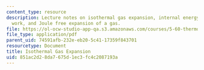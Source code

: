 ```yaml
---
content_type: resource
description: Lecture notes on isothermal gas expansion, internal energy, expansion
  work, and Joule free expansion of a gas.
file: https://ol-ocw-studio-app-qa.s3.amazonaws.com/courses/5-60-thermodynamics-kinetics-spring-2008/851ac2d28da7675d1ec3fc4c2087193a_lec_3.pdf
file_type: application/pdf
parent_uid: 74591afb-232e-eb20-5c41-17359f843701
resourcetype: Document
title: Isothermal Gas Expansion
uid: 851ac2d2-8da7-675d-1ec3-fc4c2087193a
---
```

